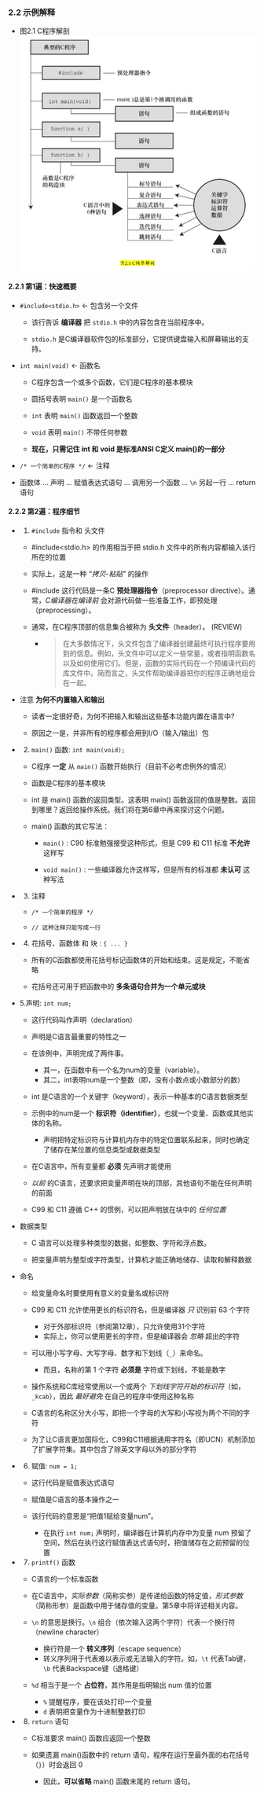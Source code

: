 ### 2.2 示例解释
* 图2.1 C程序解剖
![图2.1 C程序解剖](images/Screenshot_2017-10-25_22-40-50.png)


#### 2.2.1 第1遍：快速概要
* `#include<stdio.h>`  ← 包含另一个文件
    * 该行告诉 **编译器** 把 `stdio.h` 中的内容包含在当前程序中。

    * `stdio.h` 是C编译器软件包的标准部分，它提供键盘输入和屏幕输出的支持。


* `int main(void)`  ← 函数名
    * C程序包含一个或多个函数，它们是C程序的基本模块

    * 圆括号表明 `main()` 是一个函数名

    * `int` 表明 `main()` 函数返回一个整数

    * `void` 表明 `main()` 不带任何参数

    * **现在，只需记住 int 和 void 是标准ANSI C定义 main()的一部分**


* `/* 一个简单的C程序 */`  ← 注释


* 函数体 ... 声明 ... 赋值表达式语句 ... 调用另一个函数 ... `\n` 另起一行 ... return 语句


#### 2.2.2 第2遍：程序细节
* 1. `#include` 指令和 头文件
    * #include<stdio.h> 的作用相当于把 stdio.h 文件中的所有内容都输入该行所在的位置

    * 实际上，这是一种 *“拷贝-粘贴”* 的操作

    * #include 这行代码是一条C **预处理器指令**（preprocessor directive）。通常，*C编译器在编译前* 会对源代码做一些准备工作，即预处理（preprocessing）。

    * 通常，在C程序顶部的信息集合被称为 **头文件**（header）。 (REVIEW)
        * > 在大多数情况下，头文件包含了编译器创建最终可执行程序要用到的信息。例如，头文件中可以定义一些常量，或者指明函数名以及如何使用它们。但是，函数的实际代码在一个预编译代码的库文件中。简而言之，头文件帮助编译器把你的程序正确地组合在一起。


* 注意 **为何不内置输入和输出**
    * 读者一定很好奇，为何不把输入和输出这些基本功能内置在语言中?

    * 原因之一是，并非所有的程序都会用到I/O（输入/输出）包


* 2. `main()` 函数: `int main(void);`
    * C程序 **一定** 从 `main()` 函数开始执行（目前不必考虑例外的情况）

    * 函数是C程序的基本模块

    * int 是 main() 函数的返回类型。这表明 main() 函数返回的值是整数。返回到哪里？返回给操作系统。我们将在第6章中再来探讨这个问题。

    * main() 函数的其它写法：
        * `main()` : C90 标准勉强接受这种形式，但是 C99 和 C11 标准 **不允许** 这样写

        * `void main()` : 一些编译器允许这样写，但是所有的标准都 **未认可** 这种写法


* 3. 注释
    * `/* 一个简单的程序 */`

    * `// 这种注释只能写成一行`


* 4. 花括号、函数体 和 块 : `{ ... }`
    * 所有的C函数都使用花括号标记函数体的开始和结束。这是规定，不能省略

    * 花括号还可用于把函数中的 **多条语句合并为一个单元或块**


* 5.声明: `int num;`
    * 这行代码叫作声明（declaration）

    * 声明是C语言最重要的特性之一

    * 在该例中，声明完成了两件事。
        * 其一，在函数中有一个名为num的变量（variable）。
        * 其二，int表明num是一个整数（即，没有小数点或小数部分的数）

    * int 是C语言的一个关键字（keyword），表示一种基本的C语言数据类型

    * 示例中的num是一个 **标识符（identifier）**，也就一个变量、函数或其他实体的名称。
        * 声明把特定标识符与计算机内存中的特定位置联系起来，同时也确定了储存在某位置的信息类型或数据类型

    * 在C语言中，所有变量都 **必须** 先声明才能使用

    * *以前* 的C语言，还要求把变量声明在块的顶部，其他语句不能在任何声明的前面

    * C99 和 C11 遵循 C++ 的惯例，可以把声明放在块中的 *任何位置*


* 数据类型
    * C 语言可以处理多种类型的数据，如整数、字符和浮点数。

    * 把变量声明为整型或字符类型，计算机才能正确地储存、读取和解释数据

* 命名
    * 给变量命名时要使用有意义的变量名或标识符

    * C99 和 C11 允许使用更长的标识符名，但是编译器 *只* 识别前 63 个字符
        * 对于外部标识符（参阅第12章），只允许使用31个字符
        * 实际上，你可以使用更长的字符，但是编译器会 *忽略* 超出的字符

    * 可以用小写字母、大写字母、数字和下划线（`_`）来命名。
        * 而且，名称的第 1 个字符 **必须是** 字符或下划线，不能是数字

    * 操作系统和C库经常使用以一个或两个 *下划线字符开始的标识符*（如，`_kcab`），因此 *最好避免* 在自己的程序中使用这种名称

    * C语言的名称区分大小写，即把一个字母的大写和小写视为两个不同的字符

    * 为了让C语言更加国际化，C99和C11根据通用字符名（即UCN）机制添加了扩展字符集。其中包含了除英文字母以外的部分字符


* 6. 赋值: `num = 1;`
    * 这行代码是赋值表达式语句

    * 赋值是C语言的基本操作之一

    * 该行代码的意思是“把值1赋给变量num”。
        * 在执行 `int num;` 声明时，编译器在计算机内存中为变量 num 预留了空间，然后在执行这行赋值表达式语句时，把值储存在之前预留的位置


* 7. `printf()` 函数
    * C语言的一个标准函数

    * 在C语言中，*实际参数*（简称实参）是传递给函数的特定值，*形式参数*（简称形参）是函数中用于储存值的变量。第5章中将详述相关内容。

    * `\n` 的意思是换行。`\n` 组合（依次输入这两个字符）代表一个换行符（newline character）
        * 换行符是一个 **转义序列**（escape sequence）
        * 转义序列用于代表难以表示或无法输入的字符。如，`\t` 代表Tab键，`\b` 代表Backspace键（退格键）

    * `%d` 相当于是一个 **占位符**，其作用是指明输出 num 值的位置
        * `%` 提醒程序，要在该处打印一个变量
        * `d` 表明把变量作为十进制整数打印


* 8. `return` 语句
    * C标准要求 main() 函数应返回一个整数

    * 如果遗漏 main()函数中的 return 语句，程序在运行至最外面的右花括号（`}`）时会返回 0
        * 因此，**可以省略** main() 函数末尾的 return 语句。
